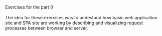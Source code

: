 Exercises for the part 0
<br><br>
The idea for these exercises was to undestand how basic web application site and SPA site
are working by describing and visualizing request processes between browser and server.
